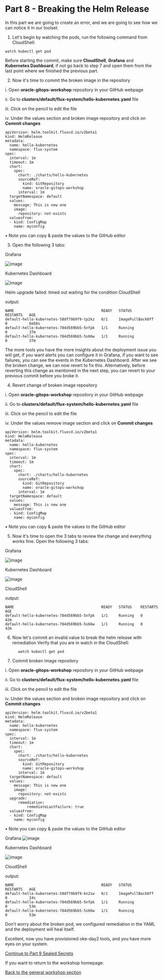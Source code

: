 # Part 8 - Breaking the Helm Release #


In this part we are going to create an error, and we are going to see how we can notice it in our toolset. 

1.	Let's begin by watching the pods, run the following command from CloudShell:
```
watch kubectl get pod 
```

Before starting the commit, make sure **CloudShell**, **Grafana** and **Kubernetes Dashboard**,
if not go back to step 7 and open them from the last point where we finished the previous part.  

2.	Now it's time to commit the broken image in the repository

i.	Open **oracle-gitops-workshop** repository in your GitHub webpage

ii.	Go to **clusters/default/flux-system/hello-kubernetes.yaml** file

iii.	Сlick on the pencil to edit the file

iv.	Under the values section and broken image repository and click on **Commit changes**

```
apiVersion: helm.toolkit.fluxcd.io/v2beta1
kind: HelmRelease
metadata:
  name: hello-kubernetes
  namespace: flux-system
spec:
  interval: 1m
  timeout: 1m
  chart:
    spec:
      chart: ./charts/hello-kubernetes
      sourceRef:
        kind: GitRepository
        name: oracle-gitops-workshop
      interval: 1m
  targetNamespace: default
  values:
    message: This is new one
    image:
      repository: not-exists
  valuesFrom:
  - kind: ConfigMap
    name: myconfig
 ````
 
•	Note you can copy & paste the values to the GitHub editor

3.	Open the following 3 tabs: 

Grafana

![image](pics/fail-grafana.PNG)

Kubernetes Dashboard

![image](pics/kubernetes-dashboard-failed.PNG)

Helm upgrade failed: timed out waiting for the condition
CloudShell

output:
```
NAME                                        READY   STATUS             RESTARTS   AGE
default-hello-kubernetes-58df79b9f9-tp2kz   0/1     ImagePullBackOff   0          6m50s
default-hello-kubernetes-784d569bb5-5nfpk   1/1     Running            0          37m
default-hello-kubernetes-784d569bb5-5s66w   1/1     Running            0          37m
```

The more tools you have the more insights about the deployment issue you will get, if you want alerts you can configure it in Grafana, 
if you want to see failures, you can see the events in the Kubernetes Dashboard. 
After we see the broken change, we can now revert to fix this. 
Alternatively, before reverting this change as mentioned in the next step, you can revert to your previous commit before you broke it.  


4.	Revert change of broken image repository

i.	Open **oracle-gitops-workshop** repository in your GitHub webpage

ii.	Go to **clusters/default/flux-system/hello-kubernetes.yaml** file

iii.	Сlick on the pencil to edit the file

iv.	Under the values remove image section and click on **Commit changes**



```
apiVersion: helm.toolkit.fluxcd.io/v2beta1
kind: HelmRelease
metadata:
  name: hello-kubernetes
  namespace: flux-system
spec:
  interval: 1m
  timeout: 1m
  chart:
    spec:
      chart: ./charts/hello-kubernetes
      sourceRef:
        kind: GitRepository
        name: oracle-gitops-workshop
      interval: 1m
  targetNamespace: default
  values:
    message: This is new one
  valuesFrom:
  - kind: ConfigMap
    name: myconfig
```

•	Note you can copy & paste the values to the GitHub editor

5.	Now it's time to open the 3 tabs to review the change and everything works fine. Open the following 3 tabs: 

Grafana

![image](pics/grafana-2.PNG)

Kubernetes Dashboard

![image](pics/helm-upgrade-success.PNG)

CloudShell

output:

```
NAME                                        READY   STATUS    RESTARTS   AGE
default-hello-kubernetes-784d569bb5-5nfpk   1/1     Running   0          42m
default-hello-kubernetes-784d569bb5-5s66w   1/1     Running   0          42m
```


6.	Now let's commit an invalid value to break the helm release with remediation
Verify that you are in watch in the CloudShell:

```
	  watch kubectl get pod 
```

7.	Commit broken image repository

i.	Open **oracle-gitops-workshop** repository in your GitHub webpage

ii.	Go to **clusters/default/flux-system/hello-kubernetes.yaml** file

iii.	Сlick on the pencil to edit the file

iv.	Under the values section and broken image repository and click on **Commit changes**

```
apiVersion: helm.toolkit.fluxcd.io/v2beta1
kind: HelmRelease
metadata:
  name: hello-kubernetes
  namespace: flux-system
spec:
  interval: 1m
  timeout: 1m
  chart:
    spec:
      chart: ./charts/hello-kubernetes
      sourceRef:
        kind: GitRepository
        name: oracle-gitops-workshop
      interval: 1m
  targetNamespace: default
  values:
    message: This is new one
    image:
      repository: not-exists
  upgrade:
      remediation:
          remediateLastFailure: true
  valuesFrom:
  - kind: ConfigMap
    name: myconfig
```

•	Note you can copy & paste the values to the GitHub editor




Grafana
![image](pics/grafana-fail2.PNG)
	
Kubernetes Dashboard

![image](pics/dashboard-rollback.PNG)

CloudShell

output:
```
NAME                                        READY   STATUS             RESTARTS   AGE
default-hello-kubernetes-58df79b9f9-kn2sw   0/1     ImagePullBackOff   0          24s
default-hello-kubernetes-784d569bb5-5nfpk   1/1     Running            0          53m
default-hello-kubernetes-784d569bb5-5s66w   1/1     Running            0          53m
```


Don't worry about the broken pod, we configured remediation in the YAML and the deployment will heal itself. 


Excellent, now you have provisioned oke-day2 tools, and you have more eyes on your system. 


[Continue to Part 9 Sealed Secrets](part9.md) 

If you want to return to the workshop homepage:

[Back to the general workshop section](README.md)
